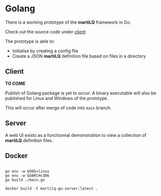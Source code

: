 # Golang

There is a working prototype of the **martiLQ** framework in Go.

Check out the source code under [client](client/)

The prototype is able to:

 * Initialise by creating a config file
 * Create a JSON **martiLQ** definition file based on files in a directory


## Client

__TO COME__

Publish of Golang package is yet to occur. A binary executable will also be
published for Linux and Windows of the prototype. 

This will occur after merge of code into ``main`` branch.

## Server

A web UI exists as a functionnal demonstration to view a collection of
**martiLQ** definition files.

## Docker

```

go env -w GOOS=linux
go env -w GOARCH=386
go build ./main.go

docker build -t martilq-go-server:latest .
```
